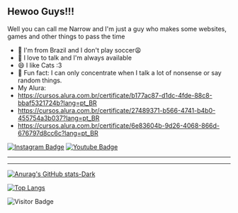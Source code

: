## Hewoo Guys!!!

Well you can call me Narrow and I'm just a guy who makes some websites, games and other things to pass the time

- 📍 I'm from Brazil and I don't play soccer😩  
- 💬 I love to talk and I'm always available  
- 😄 I like Cats :3  
- 👾 Fun fact: I can only concentrate when I talk a lot of nonsense or say random things.  
- My Alura:
- https://cursos.alura.com.br/certificate/b177ac87-d1dc-4fde-88c8-bbaf5321724b?lang=pt_BR
- https://cursos.alura.com.br/certificate/27489371-b566-4741-b4b0-455754a3b037?lang=pt_BR
- https://cursos.alura.com.br/certificate/6e83604b-9d26-4068-866d-676797d8cc6c?lang=pt_BR

[![Instagram Badge](https://img.shields.io/badge/-Narrow-purple?style=flat-square&logo=instagram&logoColor=white&link=https://www.instagram.com/narrowsilly/)](https://www.instagram.com/narrowsilly/)
[![Youtube Badge](https://img.shields.io/badge/-Narrow-darkred?style=flat-square&logo=youtube&logoColor=white&link=https://www.youtube.com/@NarrowTheGuy)](https://www.youtube.com/@NarrowTheGuy)

---

---

[![Anurag's GitHub stats-Dark](https://github-readme-stats.vercel.app/api?username=pabloarzaoo&show_icons=true&theme=dark#gh-dark-mode-only)](https://github.com/anuraghazra/github-readme-stats#gh-dark-mode-only)

[![Top Langs](https://github-readme-stats.vercel.app/api/top-langs/?username=pabloarzaoo&layout=compact&theme=dark)](https://github.com/anuraghazra/github-readme-stats)


![Visitor Badge](https://visitor-badge.laobi.icu/badge?page_id=pabloarzaoo.pabloarzaoo)
